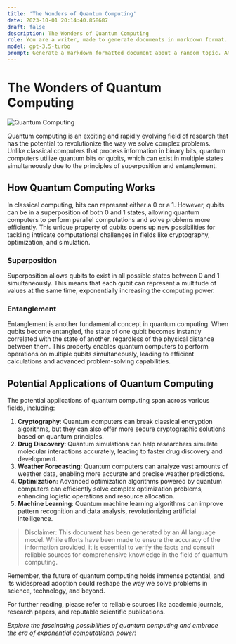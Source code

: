 ```yaml
---
title: 'The Wonders of Quantum Computing'
date: 2023-10-01 20:14:40.858687
draft: false
description: The Wonders of Quantum Computing
role: You are a writer, made to generate documents in markdown format. It is very important that all of the documents you generate are in valid markdown format.
model: gpt-3.5-turbo
prompt: Generate a markdown formatted document about a random topic. At the bottom, include a disclaimer explaining that the document was generated by you. The first line of the document should be the title. Make sure that the entire document is in proper markdown format, using a mix of various tags to make the document visually appealing.
---
```


# The Wonders of Quantum Computing

![Quantum Computing](https://images.unsplash.com/photo-1582561578398-c50b948d749d)

Quantum computing is an exciting and rapidly evolving field of research that has the potential to revolutionize the way we solve complex problems. Unlike classical computers that process information in binary bits, quantum computers utilize quantum bits or qubits, which can exist in multiple states simultaneously due to the principles of superposition and entanglement.

## How Quantum Computing Works

In classical computing, bits can represent either a 0 or a 1. However, qubits can be in a superposition of both 0 and 1 states, allowing quantum computers to perform parallel computations and solve problems more efficiently. This unique property of qubits opens up new possibilities for tackling intricate computational challenges in fields like cryptography, optimization, and simulation.

### Superposition

Superposition allows qubits to exist in all possible states between 0 and 1 simultaneously. This means that each qubit can represent a multitude of values at the same time, exponentially increasing the computing power.

### Entanglement

Entanglement is another fundamental concept in quantum computing. When qubits become entangled, the state of one qubit becomes instantly correlated with the state of another, regardless of the physical distance between them. This property enables quantum computers to perform operations on multiple qubits simultaneously, leading to efficient calculations and advanced problem-solving capabilities.

## Potential Applications of Quantum Computing

The potential applications of quantum computing span across various fields, including:

1. **Cryptography**: Quantum computers can break classical encryption algorithms, but they can also offer more secure cryptographic solutions based on quantum principles.
2. **Drug Discovery**: Quantum simulations can help researchers simulate molecular interactions accurately, leading to faster drug discovery and development.
3. **Weather Forecasting**: Quantum computers can analyze vast amounts of weather data, enabling more accurate and precise weather predictions.
4. **Optimization**: Advanced optimization algorithms powered by quantum computers can efficiently solve complex optimization problems, enhancing logistic operations and resource allocation.
5. **Machine Learning**: Quantum machine learning algorithms can improve pattern recognition and data analysis, revolutionizing artificial intelligence.

>Disclaimer: This document has been generated by an AI language model. While efforts have been made to ensure the accuracy of the information provided, it is essential to verify the facts and consult reliable sources for comprehensive knowledge in the field of quantum computing.

Remember, the future of quantum computing holds immense potential, and its widespread adoption could reshape the way we solve problems in science, technology, and beyond.

For further reading, please refer to reliable sources like academic journals, research papers, and reputable scientific publications.

*Explore the fascinating possibilities of quantum computing and embrace the era of exponential computational power!*
